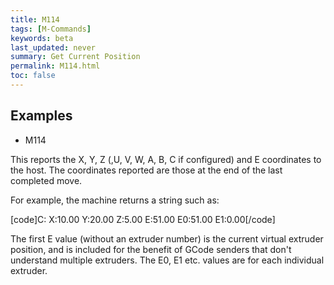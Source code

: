 ```yaml
---
title: M114
tags: [M-Commands] 
keywords: beta 
last_updated: never 
summary: Get Current Position 
permalink: M114.html
toc: false 
---
```



## Examples

* M114

This reports the X, Y, Z (,U, V, W, A, B, C if configured) and E coordinates to the host. The coordinates reported are those at the end of the last completed move.

For example, the machine returns a string such as:

[code]C: X:10.00 Y:20.00 Z:5.00 E:51.00 E0:51.00 E1:0.00[/code]

The first E value (without an extruder number) is the current virtual extruder position, and is included for the benefit of GCode senders that don't understand multiple extruders. The E0, E1 etc. values are for each individual extruder.

